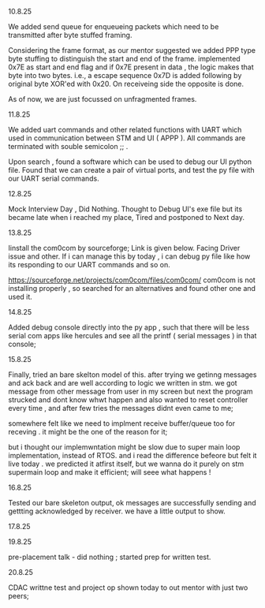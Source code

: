 10.8.25


We added send queue for enqueueing packets which need to  be transmitted after byte stuffed framing.

Considering the frame format, as our mentor suggested we added PPP type byte stuffing to distinguish the start and end of the frame. 
implemented 0x7E as start and end flag and if 0x7E present in data , the logic makes that byte into two bytes. 
i.e., a escape sequence 0x7D is added following by original byte XOR'ed with 0x20. 
On receiveing side the opposite is done.

As of now, we are just focussed on unfragmented frames.

11.8.25


We added uart commands and other related functions with UART which used in communication between STM and UI ( APPP ).
All commands are terminated with souble semicolon ;; . 

Upon search , found a software which can be used to debug our UI python file. Found that we can create a pair of virtual ports,  and test the py file with our UART serial commands.

12.8.25

Mock Interview Day , Did Nothing. 
Thought to Debug UI's exe file but its became late when i reached my place, Tired and postponed to Next day.

13.8.25 

Iinstall the com0com by sourceforge; Link is given below.
Facing Driver issue and other. If i can manage this by today , i can debug py file like how its responding to our UART commands and so on.

https://sourceforge.net/projects/com0com/files/com0com/
com0com is not installing properly , so searched for an alternatives and found other one and used it.

14.8.25

Added debug console directly into the py app , such that there will be less serial com apps like hercules and see all the printf ( serial messages ) in that console;

15.8.25

Finally, tried an bare skelton model of this. 
after trying we getinng messages and ack back and are well according to logic we written in stm.
we got message from other message from user in my screen but next the program strucked and dont know whwt happen and also wanted to reset controller every time , and after few tries the messages didnt even came to me;
 
somewhere felt like we need to implment receive buffer/queue too for receving . it might be the one of the reason for it;

but i thought our implemwntation might be slow due to super main loop implementation, instead of RTOS. and i read the difference befeore but felt it live today .
we predicted it atfirst itself, but we wanna do it purely on stm supermain loop and make it efficient; will seee what happens !

16.8.25

Tested our bare skeleton output, ok messages are successfully sending and gettting acknowledged by receiver.
we have a little output to show.

17.8.25


19.8.25 

pre-placement talk - did nothing ;
started prep for written test.

20.8.25 

CDAC writtne test and project op shown today to out mentor with just two peers;

